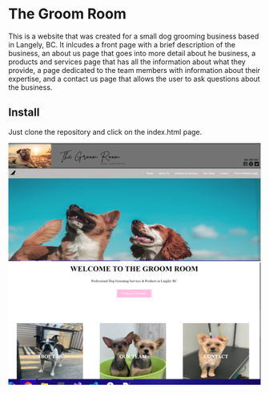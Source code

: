 # The Groom Room
This is a website that was created for a small dog grooming business based in Langely, BC. It inlcudes a front page with a brief description of the business, an about us page that goes into more 
detail about he business, a products and services page that has all the information about what they provide, a page dedicated to the team members with information about their expertise, and a contact us page
that allows the user to ask questions about the business. 

## Install
Just clone the repository and click on the index.html page.

![frontpage](screenshots/frontpage.PNG?raw=true "frontpage")
![frontpage2](screenshots/frontpage2.PNG?raw=true "frontpage2")
